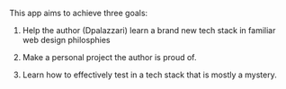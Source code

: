 This app aims to achieve three goals:

1) Help the author (Dpalazzari) learn a brand new tech stack in familiar web design philosphies

2) Make a personal project the author is proud of.

3) Learn how to effectively test in a tech stack that is mostly a mystery. 